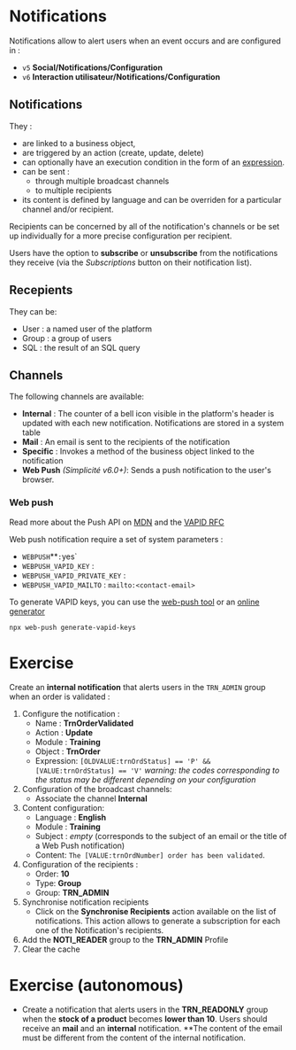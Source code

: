 Notifications
====================

Notifications allow to alert users when an event occurs and are configured in :
- `v5` **Social/Notifications/Configuration** 
- `v6` **Interaction utilisateur/Notifications/Configuration** 

## Notifications

They :
- are linked to a business object, 
- are triggered by an action (create, update, delete) 
- can optionally have an execution condition in the form of an [expression](/lesson/docs/core/expressions).
- can be sent :
    - through multiple broadcast channels 
    - to multiple recipients
- its content is defined by language and can be overriden for a particular channel and/or recipient. 

Recipients can be concerned by all of the notification's channels or be set up individually for a more precise configuration per recipient. 

Users have the option to **subscribe** or **unsubscribe** from the notifications they receive (via the *Subscriptions* button on their notification list).

## Recepients

They can be:
- User : a named user of the platform
- Group : a group of users
- SQL : the result of an SQL query

## Channels

The following channels are available:
- **Internal** : The counter of a bell icon visible in the platform's header is updated with each new notification. Notifications are stored in a system table
- **Mail** : An email is sent to the recipients of the notification
- **Specific** : Invokes a method of the business object linked to the notification
- **Web Push** *(Simplicité v6.0+)*: Sends a push notification to the user's browser. 

### Web push

Read more about the Push API on [MDN](https://developer.mozilla.org/en-US/docs/Web/API/Push_API) and the [VAPID RFC](https://datatracker.ietf.org/doc/rfc8292/)

Web push notification require a set of system parameters :
- `WEBPUSH`**` : `yes`
- `WEBPUSH_VAPID_KEY` : <generated VAPID public key>
- `WEBPUSH_VAPID_PRIVATE_KEY` : <generated VAPID private key>
- `WEBPUSH_VAPID_MAILTO` : `mailto:<contact-email>`

To generate VAPID keys, you can use the [web-push tool](https://www.npmjs.com/package/web-push) or an [online generator](https://www.attheminute.com/vapid-key-generator)

```bash
npx web-push generate-vapid-keys
```

Exercise
====================

Create an **internal notification** that alerts users in the `TRN_ADMIN` group when an order is validated :
1. Configure the notification :
    * Name : **TrnOrderValidated**
    * Action : **Update**
    * Module : **Training**
    * Object : **TrnOrder**
    * Expression: `[OLDVALUE:trnOrdStatus] == 'P' && [VALUE:trnOrdStatus] == 'V'` *warning: the codes corresponding to the status may be different depending on your configuration* 
2. Configuration of the broadcast channels:
    * Associate the channel **Internal**
3. Content configuration:
    * Language : **English**
    * Module : **Training**
    * Subject : *empty* (corresponds to the subject of an email or the title of a Web Push notification)
    * Content: `The [VALUE:trnOrdNumber] order has been validated`.
4. Configuration of the recipients : 
    * Order: **10**
    * Type: **Group**
    * Group: **TRN_ADMIN**
5. Synchronise notification recipients
    * Click on the **Synchronise Recipients** action available on the list of notifications. This action allows to generate a subscription for each one of the Notification's recipients.
6. Add the **NOTI_READER** group to the **TRN_ADMIN** Profile
7. Clear the cache

Exercise (autonomous)
====================

* Create a notification that alerts users in the **TRN_READONLY** group when the **stock of a product** becomes **lower than 10**. Users should receive an **mail** and an **internal** notification. 
**The content of the email must be different from the content of the internal notification.